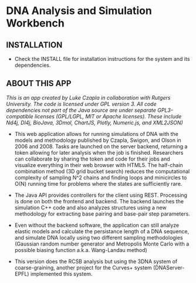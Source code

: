 DNA Analysis and Simulation Workbench
==============

INSTALLATION
--------------

 - Check the INSTALL file for installation instructions for the system and its dependencies.


ABOUT THIS APP
--------------

*This is an app created by Luke Czapla in collaboration with Rutgers University.  The code is licensed under GPL version 3.  All code dependencies not part of the Java source are under separate GPL3-compatible licenses (GPL/LGPL, MIT or Apache licenses).  These include Nd4j, Dl4j, BioJava, 3Dmol, ChartJS, Plotly, Numeric.js, and XML2JSON)*

 - This web application allows for running simulations of DNA with the models and methodology published by Czapla, Swigon, and Olson in 2006 and 2008.  Tasks are launched on the server backend, returning a token allowing for later analysis when the job is finished.  Researchers can collaborate by sharing the token and code for their jobs and visualize everything in their web browser with HTML5.  The half-chain combination method (3D grid bucket search) reduces the computational complexity of sampling N^2 chains and finding loops and minicircles to O(N) running time for problems where the states are sufficiently rare.

 - The Java API provides controllers for the client using REST.  Processing is done on both the frontend and backend.  The backend launches the simulation C++ code and also analyzes structures using a new methodology for extracting base pairing and base-pair step parameters.

 - Even without the backend software, the application can still analyze elastic models and calculate the persistance length of a DNA sequence, and simulate DNA locally using two different sampling methodologies (Gaussian random number generator and Metropolis Monte Carlo with a possible biasing function a.k.a. Wang-Landau method)

- This version does the RCSB analysis but using the 3DNA system of coarse-graining, another project for the Curves+ system (DNAServer-EPFL) implemented this system.
